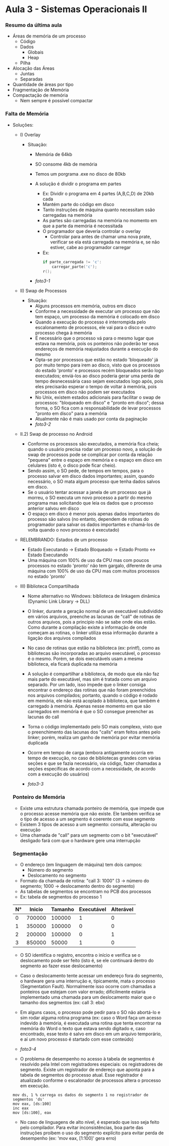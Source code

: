 # Aula 3 - Sistemas Operacionais II

### Resumo da última aula
- Áreas de memória de um processo
    - Código
    - Dados
        - Globais
        - Heap
    - Pilha
- Alocação das Áreas
    - Juntas
    - Separadas
- Quantidade de áreas por tipo
- Fragmentação de Memória
- Compactação de memória
    - Nem sempre é possível compactar

### Falta de Memória

- Soluções:
    - I) Overlay
        - Situação:
            - Memória de 64kb
            - SO consome 4kb de memória
            - Temos um porgrama .exe no disco de 80kb
            - A solução é dividir o programa em partes
                - Ex: Dividir o programa em 4 partes (A,B,C,D) de 20kb cada
                - Mantém parte do código em disco
                - Tanto instruções de máquina quanto necessitam ssão carregadas na memória
                - As partes são carregadas na memória no momento em que a parte da memória é necessitada
                - O programador que deveria controlar o overlay
                    - Controlar para antes de chamar uma nova prate, verificar se ela está carregada na memória e, se não estiver, cabe ao programador carregar
                - Ex:
                    ```c
                    if parte_carregada != 'c':
                        carregar_parte('c');
                    r();
                    ```

            - *foto3-1*

    - II) Swap de Processos
        - Situação:
            - Alguns processos em memória, outros em disco
            - Conforme a necessidade de executar um processo que não tem espaço, um processo
            da memória é colocado em disco
            - Quando a execução do processo é interrompida pelo escalonamento de processos, ele vai para o disco e outro processo chega à memória
            - É necessário que o processo vá para o mesmo lugar que estava na memória, pois os ponteiros não poderão ter seus endereços de memória reajustados durante a execução do mesmo
            - Opta-se por processos que estão no estado 'bloqueado' já por muito tempo para irem ao disco, visto que os processos do estado 'pronto' e processos recém bloqueados serão logo executados; enviá-los ao disco poderia gerar uma perda de tempo desnecessária caso sejam executados logo após, pois eles precisarão esperar o tempo de voltar à memória, pois processos em disco não podem ser executados
            - No Unix, existem estados adicionais para facilitar o swap de processos: "bloqueado em disco" e "pronto em disco"; dessa forma, o SO fica com a responsabilidade de levar processos "pronto em disco" para a memória
            - Atualmente não é mais usado por conta da paginação
            - *foto3-2*
    - II.2) Swap de processo no Android
        - Conforme os processos são executados, a memória fica cheia; quando o usuário precisa rodar um processo novo, a solução de swap de processos pode se complicar por conta da relação "pequena" entre o espaço em memória e o espaço em disco em celulares (isto é, o disco pode ficar cheio). 
        - Sendo assim, o SO pede, de tempos em tempos, para o processo salvar em disco dados importantes; assim, quando necessário, o SO mata algum processo que tenha dados salvos em disco.
        - Se o usuário tentar acessar a janela de um processo que já morreu, o SO executa um novo processo a partir do mesmo programa mas solicitando que leia os dados que o processo anterior salvou em disco
        - O espaço em disco é menor pois apenas dados importantes do processo são salvos (no entanto, dependem de rotinas do programador para salvar os dados importantes e chamá-los de volta quando o novo processo é executado)

    - RELEMBRANDO: Estados de um processo
        - Estado Executando -> Estado Bloqueado -> Estado Pronto <-> Estado Executando
        - Uma máquina com 100% de uso da CPU mas com poucos processos no estado 'pronto' não tem gargalo, diferente de uma máquina com 100% de uso da CPU mas com muitos processos no estado 'pronto'

    - III) Biblioteca Compartilhada
        - Nome alternativo no Windows: biblioteca de linkagem dinâmica (Dynamic Link Library -> DLL)
        - O linker, durante a geração normal de um executável subdividido em vários arquivos, preenche as lacunas de "call" de rotinas de outros arquivos, pois a principio não se sabe onde elas estão. Como durante a compilação existe a informação de onde começam as rotinas, o linker utiliza essa informação durante a ligação dos arquivos compilados
        - No caso de rotinas que estão na biblioteca (ex: printf), como as bibliotecas são incorporadas ao arquivo executável, o processo é o mesmo. Porém, se dois executávels usam a mesma biblioteca, ela ficará duplicada na memória
        - A solução é compartilhar a biblioteca, de modo que ela não faz mais parte do executável, mas sim é tratada como um arquivo separado. Por um lado, isso impede que o linker consiga encontrar o endereço das rotinas que não foram preenchidos nos arquivos compilados; portanto, quando o código é rodado em memória, ele não está acoplado à biblioteca, que também é carregado à memória. Apenas nesse momento em que são carregados em memória é que o SO consegue preencher as lacunas do call
        - Torna o código implementado pelo SO mais complexo, visto que o preenchimento das lacunas dos "calls" eram feitos antes pelo linker; porém, realiza um ganho de memória por evitar memória duplicada
        - Ocorre em tempo de carga (embora antigamente ocorria em tempo de execução, no caso de bibliotecas grandes com várias seções e que se fazia necessário, via código, fazer chamadas a seções específicas de acordo com a necessidade, de acordo com a execução do usuários)

        - *foto3-3*

    ### Ponteiro de Memória
    - Existe uma estrutura chamada ponteiro de memória, que impede que o processo acesse memória que não existe. Ele também verifica se o tipo de acesso a um segmento é coerente com esse segmento
    - Existem 3 tipos de acesso a um segmento: consulta, alteração ou execução
    - Uma chamada de "call" para um segmento com o bit "executável" desligado fará com que o hardware gere uma interrupção

    ### Segmentação
    - O endereço (em linguagem de máquina) tem dois campos:
        - Número do segmento
        - Deslocamento no segmento
    - Formato da chamada de rotina: "call 3: 1000" (3 -> número do segmento; 1000 -> deslocamento dentro do segmento)
    - As tabelas de segmentos se encontram no PCB dos processos
    - Ex: tabela de segmentos do processo 1


    |N° | Inicio  | Tamanho   | Executável | Alterável |
    |---|---------|-----------|------------|-----------|
    |0  |700000   |100000     | 1          |     0     |
    |1  |350000   |100000     | 0          |     0     |
    |2  |200000   |100000     | 0          |     1     |
    |3  |850000   |50000      | 1          |     0     |

    - O SO identifica o registro, encontra o início e verifica se o deslocamento pode ser feito (isto é, se ele continuará dentro do segmento ao fazer esse deslocamento)
    - Caso o deslocamento tente acessar um endereço fora do segmento, o hardware gera uma interrução e, tipicamente, mata o processo (Segmentation Fault). Normalmente isso ocorre com chamadas a ponteiros que estejam com valor errado; dificilmente estaria implementado uma chamada para um deslocamento maior que o tamanho dos segmentos (ex: call 3: ebx)
    - Em alguns casos, o processo pode pedir para o SO não abortá-lo e sim rodar alguma rotina programa (ex: caso o Word faça um acesso indevido à memória, é executada uma rotina que tenta encontrar na memória do Word o texto que estava sendo digitado e, caso encontrado, esse texto é salvo em disco em um arquivo temporário, e aí um novo processo é startado com esse conteúdo)

    - *foto3-4*
    
    - O problema de desempenho no acesso à tabela de segmentos é resolvido pela Intel com registradores especiais: os registradores de segmento. Existe um registrador de endereço que aponta para a tabela de segmentos do processo atual. Esse registrador é atualizado conforme o escalonador de processos altera o processo em execução.

    ```ass
    mov ds, 1 % carrega os dados do segmento 1 no registrador de segmentos 'ds'
    mov eax, [ds:100]
    inc eax
    mov [ds:100], eax
    ```

    - No caso de linguagens de alto nível, é esperado que isso seja feito pelo compilador.
    Para evitar inconsistências, boa parte das instruções proibem o uso do segmento explícito para evitar perda de desempenho (ex: 'mov eax, [1:100]' gera erro)